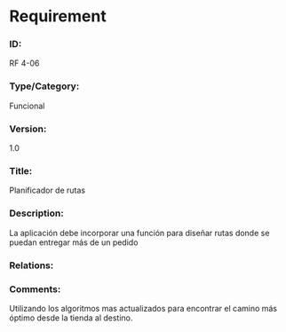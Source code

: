 # Requirement

### ID:

RF 4-06

### Type/Category:

Funcional

### Version:

1.0

### Title:

Planificador de rutas

### Description:

La aplicación debe incorporar una función para diseñar rutas donde se puedan entregar más de un pedido

### Relations:

### Comments:

Utilizando los algoritmos mas actualizados para encontrar el camino más óptimo desde la tienda al destino.
